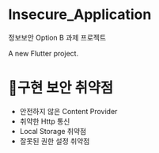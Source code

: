 # Insecure_Application
정보보안 Option B 과제 프로젝트

A new Flutter project.

# 구현 보안 취약점
* 안전하지 않은 Content Provider
* 취약한 Http 통신
* Local Storage 취약점
* 잘못된 권한 설정 취약점 

